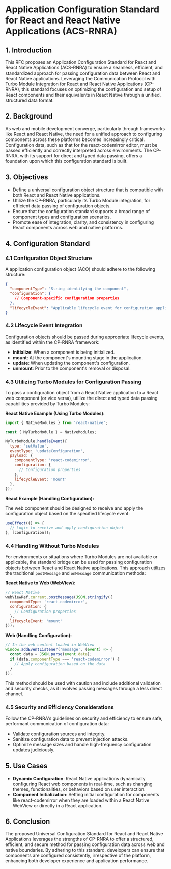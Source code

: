 # Application Configuration Standard for React and React Native Applications (ACS-RNRA)

## 1. Introduction

This RFC proposes an Application Configuration Standard for React and React Native Applications (ACS-RNRA) to ensure a seamless, efficient, and standardized approach for passing configuration data between React and React Native applications. Leveraging the Communication Protocol with Turbo Module Integration for React and React Native Applications (CP-RNRA), this standard focuses on optimizing the configuration and setup of React components and their equivalents in React Native through a unified, structured data format.

## 2. Background

As web and mobile development converge, particularly through frameworks like React and React Native, the need for a unified approach to configuring components across these platforms becomes increasingly critical. Configuration data, such as that for the react-codemirror editor, must be passed efficiently and correctly interpreted across environments. The CP-RNRA, with its support for direct and typed data passing, offers a foundation upon which this configuration standard is built.

## 3. Objectives

- Define a universal configuration object structure that is compatible with both React and React Native applications.
- Utilize the CP-RNRA, particularly its Turbo Module integration, for efficient data passing of configuration objects.
- Ensure that the configuration standard supports a broad range of component types and configuration scenarios.
- Promote ease of integration, clarity, and consistency in configuring React components across web and native platforms.

## 4. Configuration Standard

### 4.1 Configuration Object Structure

A application configuration object (ACO) should adhere to the following structure:

```json
{
  "componentType": "String identifying the component",
  "configuration": {
    // Component-specific configuration properties
  },
  "lifecycleEvent": "Applicable lifecycle event for configuration application"
}
```

### 4.2 Lifecycle Event Integration

Configuration objects should be passed during appropriate lifecycle events, as identified within the CP-RNRA framework:

- **initialize**: When a component is being initialized.
- **mount**: At the component's mounting stage in the application.
- **update**: When updating the component's configuration.
- **unmount**: Prior to the component's removal or disposal.

### 4.3 Utilizing Turbo Modules for Configuration Passing

To pass a configuration object from a React Native application to a React web component (or vice versa), utilize the direct and typed data passing capabilities provided by Turbo Modules:

**React Native Example (Using Turbo Modules):**

```javascript
import { NativeModules } from 'react-native';

const { MyTurboModule } = NativeModules;

MyTurboModule.handleEvent({
  type: 'setValue',
  eventType: 'updateConfiguration',
  payload: {
    componentType: 'react-codemirror',
    configuration: {
      // Configuration properties
    },
    lifecycleEvent: 'mount'
  },
});
```

**React Example (Handling Configuration):**

The web component should be designed to receive and apply the configuration object based on the specified lifecycle event:

```javascript
useEffect(() => {
  // Logic to receive and apply configuration object
}, [configuration]);
```

### 4.4 Handling Without Turbo Modules

For environments or situations where Turbo Modules are not available or applicable, the standard bridge can be used for passing configuration objects between React and React Native applications. This approach utilizes the traditional `postMessage` and `onMessage` communication methods:

**React Native to Web (WebView):**

```javascript
// React Native
webViewRef.current.postMessage(JSON.stringify({
  componentType: 'react-codemirror',
  configuration: {
    // Configuration properties
  },
  lifecycleEvent: 'mount'
}));
```

**Web (Handling Configuration):**

```javascript
// In the web content loaded in WebView
window.addEventListener('message', (event) => {
  const data = JSON.parse(event.data);
  if (data.componentType === 'react-codemirror') {
    // Apply configuration based on the data
  }
});
```

This method should be used with caution and include additional validation and security checks, as it involves passing messages through a less direct channel.

### 4.5 Security and Efficiency Considerations

Follow the CP-RNRA's guidelines on security and efficiency to ensure safe, performant communication of configuration data:

- Validate configuration sources and integrity.
- Sanitize configuration data to prevent injection attacks.
- Optimize message sizes and handle high-frequency configuration updates judiciously.

## 5. Use Cases

- **Dynamic Configuration**: React Native applications dynamically configuring React web components in real-time, such as changing themes, functionalities, or behaviors based on user interaction.
- **Component Initialization**: Setting initial configuration for components like react-codemirror when they are loaded within a React Native WebView or directly in a React application.

## 6. Conclusion

The proposed Universal Configuration Standard for React and React Native Applications leverages the strengths of CP-RNRA to offer a structured, efficient, and secure method for passing configuration data across web and native boundaries. By adhering to this standard, developers can ensure that components are configured consistently, irrespective of the platform, enhancing both developer experience and application performance.